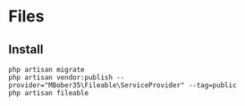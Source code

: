 # Files

## Install

    php artisan migrate
    php artisan vendor:publish --provider="MBober35\Fileable\ServiceProvider" --tag=public
    php artisan fileable